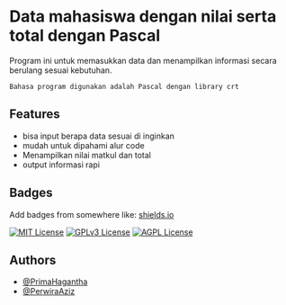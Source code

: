 
# Data mahasiswa dengan nilai serta total dengan Pascal

Program ini untuk memasukkan data dan menampilkan informasi
secara berulang sesuai kebutuhan.

    Bahasa program digunakan adalah Pascal dengan library crt

## Features

- bisa input berapa data sesuai di inginkan
- mudah untuk dipahami alur code
- Menampilkan nilai matkul dan total 
- output informasi rapi


## Badges

Add badges from somewhere like: [shields.io](https://shields.io/)

[![MIT License](https://img.shields.io/badge/License-MIT-green.svg)](https://choosealicense.com/licenses/mit/)
[![GPLv3 License](https://img.shields.io/badge/License-GPL%20v3-yellow.svg)](https://opensource.org/licenses/)
[![AGPL License](https://img.shields.io/badge/license-AGPL-blue.svg)](http://www.gnu.org/licenses/agpl-3.0)


## Authors

- [@PrimaHagantha](https://github.com/primahagantha)
- [@PerwiraAziz](https://github.com/#)


